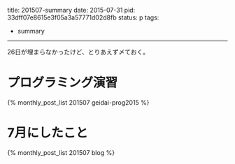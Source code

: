 title: 201507-summary
date: 2015-07-31
pid: 33dff07e8615e3f05a3a57771d02d8fb
status: p
tags:
- summary
---

26日が埋まらなかったけど、とりあえず〆ておく。

# プログラミング演習
{% monthly_post_list 201507 geidai-prog2015 %}

# 7月にしたこと
{% monthly_post_list 201507 blog %}
